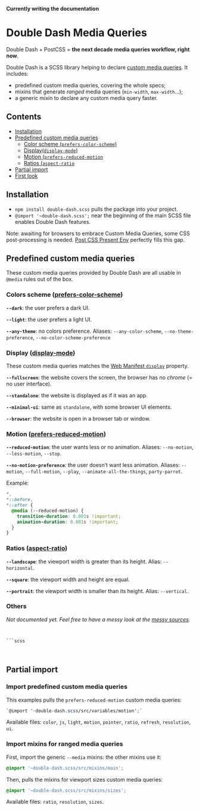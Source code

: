 **Currently writing the documentation**

# Double Dash Media Queries

Double Dash + PostCSS = **the next decade media queries workflow, right now**.

Double Dash is a SCSS library helping to declare [custom media queries](doc/custom-media-queries.md). It includes:
- predefined custom media queries, covering the whole specs;
- mixins that generate *ranged* media queries (`min-width`, `max-width`…);
- a generic mixin to declare any custom media query faster.

## Contents

- [Installation](#installation)
- [Predefined custom media queries](#predefined-custom-media-queries)
  - [Color scheme (`prefers-color-scheme`)](#colors-scheme-prefers-color-scheme)
  - [Display(`display-mode`)](#display-display-mode)
  - [Motion (`prefers-reduced-motion`](#motion-prefers-reduced-motion)
  - [Ratios (`aspect-ratio`](#ratios-aspect-ratio)
- [Partial import](#partial-import)
- [First look](#first-look)

## Installation

- `npm install double-dash.scss` pulls the package into your project.
- `@import '~double-dash.scss';` near the beginning of the main SCSS file enables Double Dash features.

Note: awaiting for browsers to embrace Custom Media Queries, some CSS post-processing is needed. [Post CSS Present Env](https://preset-env.cssdb.org/) perfectly fills this gap.

## Predefined custom media queries

These custom media queries provided by Double Dash are all usable in `@media` rules out of the box.

### Colors scheme ([prefers-color-scheme](https://developer.mozilla.org/en-US/docs/Web/CSS/@media/prefers-color-scheme))

**`--dark`**: the user prefers a dark UI.

**`--light`**: the user prefers a light UI.

**`--any-theme`**: no colors preference.
Aliases: `--any-color-scheme`, `--no-theme-preference`, `--no-color-scheme-preference`


### Display ([display-mode](https://developer.mozilla.org/en-US/docs/Web/CSS/@media/display-mode))

These custom media queries matches the [Web Manifest `display`](https://developer.mozilla.org/en-US/docs/Web/Manifest#display) property.

**`--fullscreen`**: the website covers the screen, the browser has no _chrome_ (= no user interface).

**`--standalone`**: the website is displayed as if it was an app.

**`--minimal-ui`**: same as `standalone`, with some browser UI elements.

**`--browser`**: the website is open in a browser tab or window.

### Motion ([prefers-reduced-motion](https://developer.mozilla.org/en-US/docs/Web/CSS/@media/prefers-reduced-motion))

**`--reduced-motion`**: the user wants less or no animation.
Aliases: `--no-motion`, `--less-motion`, `--stop`.

**`--no-motion-preference`**: the user doesn’t want less animation.
Aliases: `--motion`, `--full-motion`, `--play`, `--animate-all-the-things`, `party-parrot`.

Example:
```scss
*,
*::before,
*::after {
  @media (--reduced-motion) {
    transition-duration: 0.001s !important;
    animation-duration: 0.001s !important;
  }
}
```

### Ratios ([aspect-ratio](https://developer.mozilla.org/en-US/docs/Web/CSS/@media/aspect-ratio))

**`--landscape`**: the viewport width is greater than its height.
Alias: `--horizontal`.

**`--square`**: the viewport width and height are equal.

**`--portrait`**: the viewport width is smaller than its height.
Alias: `--vertical`.

### Others

*Not documented yet. Feel free to have a messy look at the [messy sources](https://github.com/meduzen/--media.scss/tree/master/src/variables).*



















```scss
```








```

```scss



```

## Partial import

### Import predefined custom media queries

This examples pulls the `prefers-reduced-motion` custom media queries:

```scss
`@import '~double-dash.scss/src/variables/motion';`
```

Available files: `color`, `js`, `light`, `motion`, `pointer`, `ratio`, `refresh`, `resolution`, `ui`.

### Import mixins for ranged media queries

First, import the generic `--media` mixins: the other mixins use it:

```scss
@import '~double-dash.scss/src/mixins/main';
```

Then, pulls the mixins for viewport sizes custom media queries:

```scss
@import '~double-dash.scss/src/mixins/sizes';
```

Available files: `ratio`, `resolution`, `sizes`.





```
